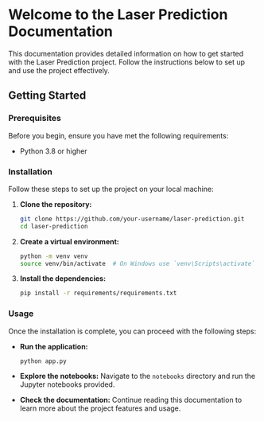 # Welcome to the Laser Prediction Documentation

This documentation provides detailed information on how to get started with the Laser Prediction project. Follow the instructions below to set up and use the project effectively.

## Getting Started

### Prerequisites

Before you begin, ensure you have met the following requirements:

- Python 3.8 or higher

### Installation

Follow these steps to set up the project on your local machine:

1. **Clone the repository:**
   ```sh
   git clone https://github.com/your-username/laser-prediction.git
   cd laser-prediction
   ```

2. **Create a virtual environment:**
   ```sh
   python -m venv venv
   source venv/bin/activate  # On Windows use `venv\Scripts\activate`
   ```

3. **Install the dependencies:**
   ```sh
   pip install -r requirements/requirements.txt
   ```

### Usage

Once the installation is complete, you can proceed with the following steps:

- **Run the application:**
  ```sh
  python app.py
  ```

- **Explore the notebooks:**
  Navigate to the `notebooks` directory and run the Jupyter notebooks provided.

- **Check the documentation:**
  Continue reading this documentation to learn more about the project features and usage.